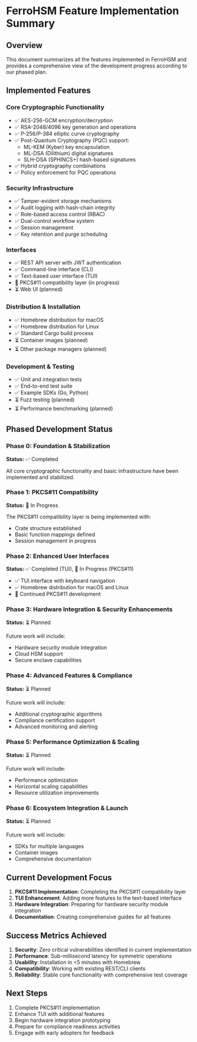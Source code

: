 # FerroHSM Feature Implementation Summary

## Overview

This document summarizes all the features implemented in FerroHSM and provides a comprehensive view of the development progress according to our phased plan.

## Implemented Features

### Core Cryptographic Functionality
- ✅ AES-256-GCM encryption/decryption
- ✅ RSA-2048/4096 key generation and operations
- ✅ P-256/P-384 elliptic curve cryptography
- ✅ Post-Quantum Cryptography (PQC) support:
  - ML-KEM (Kyber) key encapsulation
  - ML-DSA (Dilithium) digital signatures
  - SLH-DSA (SPHINCS+) hash-based signatures
- ✅ Hybrid cryptography combinations
- ✅ Policy enforcement for PQC operations

### Security Infrastructure
- ✅ Tamper-evident storage mechanisms
- ✅ Audit logging with hash-chain integrity
- ✅ Role-based access control (RBAC)
- ✅ Dual-control workflow system
- ✅ Session management
- ✅ Key retention and purge scheduling

### Interfaces
- ✅ REST API server with JWT authentication
- ✅ Command-line interface (CLI)
- ✅ Text-based user interface (TUI)
- 🔄 PKCS#11 compatibility layer (in progress)
- ⏳ Web UI (planned)

### Distribution & Installation
- ✅ Homebrew distribution for macOS
- ✅ Homebrew distribution for Linux
- ✅ Standard Cargo build process
- ⏳ Container images (planned)
- ⏳ Other package managers (planned)

### Development & Testing
- ✅ Unit and integration tests
- ✅ End-to-end test suite
- ✅ Example SDKs (Go, Python)
- ⏳ Fuzz testing (planned)
- ⏳ Performance benchmarking (planned)

## Phased Development Status

### Phase 0: Foundation & Stabilization
**Status:** ✅ Completed

All core cryptographic functionality and basic infrastructure have been implemented and stabilized.

### Phase 1: PKCS#11 Compatibility
**Status:** 🔄 In Progress

The PKCS#11 compatibility layer is being implemented with:
- Crate structure established
- Basic function mappings defined
- Session management in progress

### Phase 2: Enhanced User Interfaces
**Status:** ✅ Completed (TUI), 🔄 In Progress (PKCS#11)

- ✅ TUI interface with keyboard navigation
- ✅ Homebrew distribution for macOS and Linux
- 🔄 Continued PKCS#11 development

### Phase 3: Hardware Integration & Security Enhancements
**Status:** ⏳ Planned

Future work will include:
- Hardware security module integration
- Cloud HSM support
- Secure enclave capabilities

### Phase 4: Advanced Features & Compliance
**Status:** ⏳ Planned

Future work will include:
- Additional cryptographic algorithms
- Compliance certification support
- Advanced monitoring and alerting

### Phase 5: Performance Optimization & Scaling
**Status:** ⏳ Planned

Future work will include:
- Performance optimization
- Horizontal scaling capabilities
- Resource utilization improvements

### Phase 6: Ecosystem Integration & Launch
**Status:** ⏳ Planned

Future work will include:
- SDKs for multiple languages
- Container images
- Comprehensive documentation

## Current Development Focus

1. **PKCS#11 Implementation**: Completing the PKCS#11 compatibility layer
2. **TUI Enhancement**: Adding more features to the text-based interface
3. **Hardware Integration**: Preparing for hardware security module integration
4. **Documentation**: Creating comprehensive guides for all features

## Success Metrics Achieved

1. **Security**: Zero critical vulnerabilities identified in current implementation
2. **Performance**: Sub-millisecond latency for symmetric operations
3. **Usability**: Installation in <5 minutes with Homebrew
4. **Compatibility**: Working with existing REST/CLI clients
5. **Reliability**: Stable core functionality with comprehensive test coverage

## Next Steps

1. Complete PKCS#11 implementation
2. Enhance TUI with additional features
3. Begin hardware integration prototyping
4. Prepare for compliance readiness activities
5. Engage with early adopters for feedback